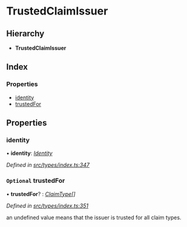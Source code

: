 # TrustedClaimIssuer

## Hierarchy

* **TrustedClaimIssuer**

## Index

### Properties

* [identity](trustedclaimissuer.md#identity)
* [trustedFor](trustedclaimissuer.md#optional-trustedfor)

## Properties

### identity

• **identity**: [_Identity_](../classes/identity.md)

_Defined in_ [_src/types/index.ts:347_](https://github.com/PolymathNetwork/polymesh-sdk/blob/56921667/src/types/index.ts#L347)

### `Optional` trustedFor

• **trustedFor**? : [_ClaimType_](../enums/claimtype.md)_\[\]_

_Defined in_ [_src/types/index.ts:351_](https://github.com/PolymathNetwork/polymesh-sdk/blob/56921667/src/types/index.ts#L351)

an undefined value means that the issuer is trusted for all claim types.

